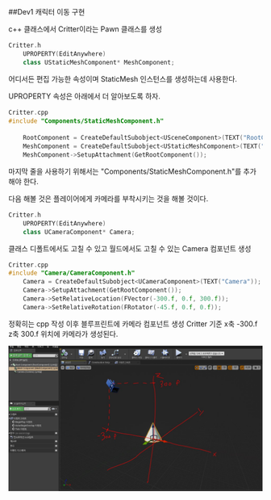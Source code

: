 ##Dev1 캐릭터 이동 구현

c++ 클래스에서 Critter이라는 Pawn 클래스를 생성

```c++
Critter.h
    UPROPERTY(EditAnywhere)
	class UStaticMeshComponent* MeshComponent;
```

어디서든 편집 가능한 속성이며 StaticMesh 인스턴스를 생성하는데 사용한다.

UPROPERTY 속성은 아래에서 더 알아보도록 하자.



```c++
Critter.cpp
#include "Components/StaticMeshComponent.h"
    
    RootComponent = CreateDefaultSubobject<USceneComponent>(TEXT("RootComponent"));
	MeshComponent = CreateDefaultSubobject<UStaticMeshComponent>(TEXT("MeshComponent"));
	MeshComponent->SetupAttachment(GetRootComponent());
```

마지막 줄을 사용하기 위해서는 "Components/StaticMeshComponent.h"를 추가해야 한다.

다음 해볼 것은 플레이어에게 카메라를 부착시키는 것을 해볼 것이다.

```c++
Critter.h
    UPROPERTY(EditAnywhere)
	class UCameraComponent* Camera;
```

클래스 디폴트에서도 고칠 수 있고 월드에서도 고칠 수 있는 Camera 컴포넌트 생성

```c++
Critter.cpp
#include "Camera/CameraComponent.h"
    Camera = CreateDefaultSubobject<UCameraComponent>(TEXT("Camera"));
	Camera->SetupAttachment(GetRootComponent());
	Camera->SetRelativeLocation(FVector(-300.f, 0.f, 300.f));
	Camera->SetRelativeRotation(FRotator(-45.f, 0.f, 0.f));
```

정확히는 cpp 작성 이후 블루프린트에 카메라 컴포넌트 생성 Critter 기준 x축 -300.f z축 300.f 위치에 카메라가 생성된다.

![이미지](img/DreamCatcher_camera_location.JPG)

